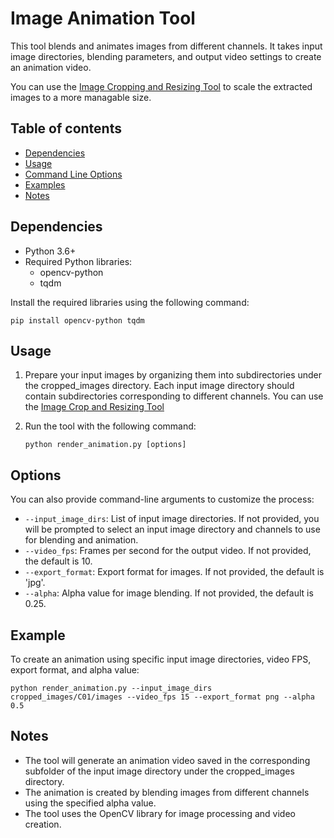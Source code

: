 # Image Animation Tool

This tool blends and animates images from different channels. It takes input image directories, blending parameters, and output video settings to create an animation video.

You can use the [Image Cropping and Resizing Tool](./image-crop.md) to scale the extracted images to a more managable size.

## Table of contents
- [Dependencies](#dependencies)
- [Usage](#usage)
- [Command Line Options](#options)
- [Examples](#example)
- [Notes](#notes)

## Dependencies
- Python 3.6+
- Required Python libraries:
  - opencv-python
  - tqdm

Install the required libraries using the following command:
```shell
pip install opencv-python tqdm
```

## Usage

1. Prepare your input images by organizing them into subdirectories under the cropped_images directory. Each input image directory should contain subdirectories corresponding to different channels. You can use the [Image Crop and Resizing Tool](./image-crop.md)

2. Run the tool with the following command:
    ```shell
    python render_animation.py [options]
    ```

## Options
You can also provide command-line arguments to customize the process:
- `--input_image_dirs`: List of input image directories. If not provided, you will be prompted to select an input image directory and channels to use for blending and animation.
- `--video_fps`: Frames per second for the output video. If not provided, the default is 10.
- `--export_format`: Export format for images. If not provided, the default is 'jpg'.
- `--alpha`: Alpha value for image blending. If not provided, the default is 0.25.

## Example

To create an animation using specific input image directories, video FPS, export format, and alpha value:

```shell
python render_animation.py --input_image_dirs cropped_images/C01/images --video_fps 15 --export_format png --alpha 0.5
```

## Notes

- The tool will generate an animation video saved in the corresponding subfolder of the input image directory under the cropped_images directory.
- The animation is created by blending images from different channels using the specified alpha value.
- The tool uses the OpenCV library for image processing and video creation.
